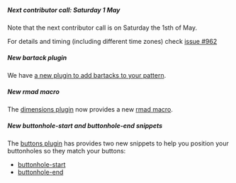 ##### Next contributor call: Saturday 1 May

Note that the next contributor call is on Saturday the 1sth of May.

For details and timing (including different time zones) 
check [issue #962](https://github.com/freesewing/freesewing/issues/962)


##### New bartack plugin

We have [a new plugin to add bartacks to your pattern](https://freesewing.dev/reference/plugins/bartack/).

##### New rmad macro

The [dimensions plugin](/reference/plugins/dimensions/) now provides a new [rmad macro](https://freesewing.dev/reference/macros/rmad').

##### New buttonhole-start and buttonhole-end snippets

The [buttons plugin](/reference/plugins/buttons/) has provides two new
snippets to help you position your buttonholes so they match your buttons:

 - [buttonhole-start](https://freesewing.dev/reference/snippets/buttonhole-start)
 - [buttonhole-end](https://freesewing.dev/reference/snippets/buttonhole-end)


